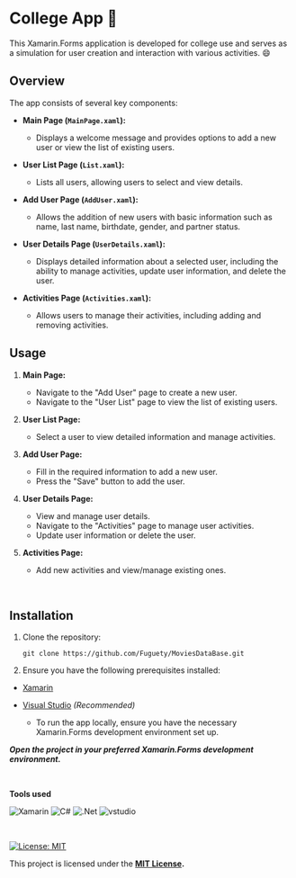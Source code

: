 # College App 📱

This Xamarin.Forms application is developed for college use and serves as a simulation for user creation and interaction with various activities. 😄

## Overview

The app consists of several key components: 

- **Main Page (`MainPage.xaml`):**
  - Displays a welcome message and provides options to add a new user or view the list of existing users.

- **User List Page (`List.xaml`):**
  - Lists all users, allowing users to select and view details.

- **Add User Page (`AddUser.xaml`):**
  - Allows the addition of new users with basic information such as name, last name, birthdate, gender, and partner status.

- **User Details Page (`UserDetails.xaml`):**
  - Displays detailed information about a selected user, including the ability to manage activities, update user information, and delete the user.

- **Activities Page (`Activities.xaml`):**
  - Allows users to manage their activities, including adding and removing activities.

## Usage

1. **Main Page:**
   - Navigate to the "Add User" page to create a new user.
   - Navigate to the "User List" page to view the list of existing users.

2. **User List Page:**
   - Select a user to view detailed information and manage activities.

3. **Add User Page:**
   - Fill in the required information to add a new user.
   - Press the "Save" button to add the user.

4. **User Details Page:**
   - View and manage user details.
   - Navigate to the "Activities" page to manage user activities.
   - Update user information or delete the user.

5. **Activities Page:**
   - Add new activities and view/manage existing ones.

<br>

## Installation

1. Clone the repository:
   ```
   git clone https://github.com/Fuguety/MoviesDataBase.git
2. Ensure you have the following prerequisites installed:

- [Xamarin](https://dotnet.microsoft.com/en-us/apps/xamarin)
- [Visual Studio](https://visualstudio.microsoft.com) _(Recommended)_

  - To run the app locally, ensure you have the necessary Xamarin.Forms development environment set up.
    
_**Open the project in your preferred Xamarin.Forms development environment.**_







<br>

**Tools used**

![Xamarin](https://img.shields.io/badge/Xamarin-3199DC?style=for-the-badge&logo=xamarin&logoColor=white)
![C#](https://img.shields.io/badge/C%23-239120?style=for-the-badge&logo=c-sharp&logoColor=white)
![.Net](https://img.shields.io/badge/.NET-5C2D91?style=for-the-badge&logo=.net&logoColor=white)
![vstudio](https://img.shields.io/badge/Visual_Studio-5C2D91?style=for-the-badge&logo=visual%20studio&logoColor=white)

<br>

[![License: MIT](https://img.shields.io/badge/License-MIT-yellow.svg)](https://opensource.org/licenses/MIT)

This project is licensed under the **[MIT License](https://opensource.org/license/mit/).**



